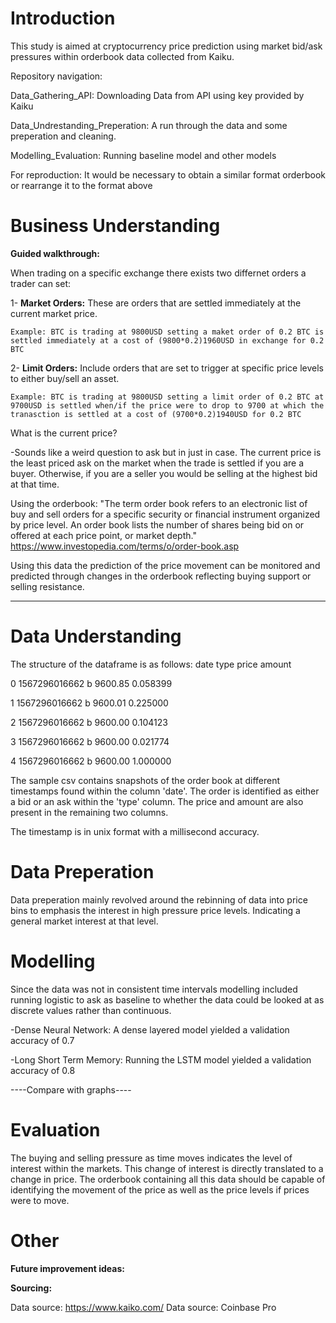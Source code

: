 # Introduction
This study is aimed at cryptocurrency price prediction using market bid/ask pressures within orderbook data collected from Kaiku.

Repository navigation:

  Data_Gathering_API: Downloading Data from API using key provided by Kaiku
  
  Data_Undrestanding_Preperation: A run through the data and some preperation and cleaning.
  
  Modelling_Evaluation: Running baseline model and other models
  
For reproduction: It would be necessary to obtain a similar format orderbook or rearrange it to the format above
# Business Understanding

**Guided walkthrough:**

When trading on a specific exchange there exists two differnet orders a trader can set:

1- **Market Orders:** These are orders that are settled immediately at the current market price.

    Example: BTC is trading at 9800USD setting a maket order of 0.2 BTC is settled immediately at a cost of (9800*0.2)1960USD in exchange for 0.2 BTC


2- **Limit Orders:** Include orders that are set to trigger at specific price levels to either buy/sell an asset.

    Example: BTC is trading at 9800USD setting a limit order of 0.2 BTC at 9700USD is settled when/if the price were to drop to 9700 at which the tranasction is settled at a cost of (9700*0.2)1940USD for 0.2 BTC

What is the current price?

-Sounds like a weird question to ask but in just in case. The current price is the least priced ask on the market when the trade is settled if you are a buyer. Otherwise, if you are a seller you would be selling at the highest bid at that time. 

Using the orderbook:
"The term order book refers to an electronic list of buy and sell orders for a specific security or financial instrument organized by price level. An order book lists the number of shares being bid on or offered at each price point, or market depth." https://www.investopedia.com/terms/o/order-book.asp

Using this data the prediction of the price movement can be monitored and predicted through changes in the orderbook reflecting buying support or selling resistance.
****
# Data Understanding
The structure of the dataframe is as follows:
date	type	price	amount

0	1567296016662	b	9600.85	0.058399

1	1567296016662	b	9600.01	0.225000

2	1567296016662	b	9600.00	0.104123

3	1567296016662	b	9600.00	0.021774

4	1567296016662	b	9600.00	1.000000


The sample csv contains snapshots of the order book at different timestamps found within the column 'date'. The order is identified as either a bid or an ask within the 'type' column. The price and amount are also present in the remaining two columns.

The timestamp is in unix format with a millisecond accuracy.

# Data Preperation
Data preperation mainly revolved around the rebinning of data into price bins to emphasis the interest in high pressure price levels. Indicating a general market interest at that level.

# Modelling
Since the data was not in consistent time intervals modelling included running logistic to ask as baseline to whether the data could be looked at as discrete values rather than continuous.

-Dense Neural Network: A dense layered model yielded a validation accuracy of 0.7

-Long Short Term Memory: Running the LSTM model yielded a validation accuracy of 0.8

----Compare with graphs----


# Evaluation

The buying and selling pressure as time moves indicates the level of interest within the markets.
This change of interest is directly translated to a change in price. 
The orderbook containing all this data should be capable of identifying the movement of the price as well as the price levels if prices were to move.


# Other

**Future improvement ideas:**

  
**Sourcing:**

Data source: https://www.kaiko.com/
Data source: Coinbase Pro 

